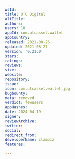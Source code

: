 ```yaml
---
wsId: 
title: UTC Digital
altTitle: 
authors: 
users: 10
appId: com.utcasset.wallet
appCountry: 
released: 2021-08-26
updated: 2021-08-27
version: '0.21.0'
stars: 
ratings: 
reviews: 
size: 
website: 
repository: 
issue: 
icon: com.utcasset.wallet.jpg
bugbounty: 
meta: removed
verdict: fewusers
appHashes: 
date: 2024-04-19
signer: 
reviewArchive: 
twitter: 
social: 
redirect_from: 
developerName: clambiz
features: 

---
```


